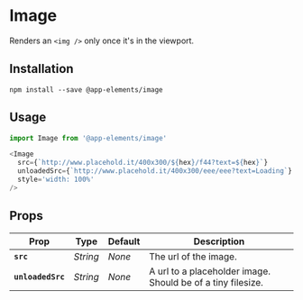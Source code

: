 # Image

Renders an `<img />` only once it's in the viewport.

## Installation

`npm install --save @app-elements/image`

## Usage

```javascript
import Image from '@app-elements/image'

<Image
  src={`http://www.placehold.it/400x300/${hex}/f44?text=${hex}`}
  unloadedSrc={`http://www.placehold.it/400x300/eee/eee?text=Loading`}
  style='width: 100%'
/>
```

## Props

| Prop              | Type        | Default  | Description         |
|-------------------|-------------|----------|---------------------|
| **`src`**         | _String_    | _None_   | The url of the image.
| **`unloadedSrc`** | _String_    | _None_   | A url to a placeholder image. Should be of a tiny filesize.

